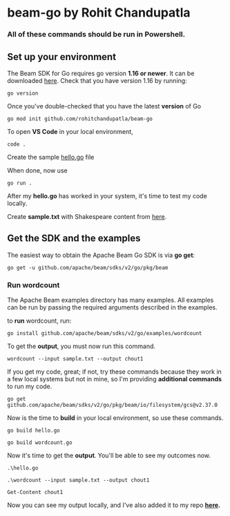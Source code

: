# beam-go by Rohit Chandupatla

### All of these commands should be run in Powershell.

## Set up your environment

The Beam SDK for Go requires go version **1.16 or newer**. It can be downloaded [here](https://go.dev/). Check that you have version 1.16 by running:

```
go version
```

Once you've double-checked that you have the latest **version** of Go

```
go mod init github.com/rohitchandupatla/beam-go
```

To open **VS Code** in your local environment,
```
code .
```

Create the sample [hello.go](https://raw.githubusercontent.com/RohitChandupatla/beam-go/main/hello.go) file

When done, now use
```
go run .
```

After my **hello.go** has worked in your system, it's time to test my code locally.

Create **sample.txt** with Shakespeare content from [here](https://raw.githubusercontent.com/RohitChandupatla/beam-go/main/sample.txt).

## Get the SDK and the examples

The easiest way to obtain the Apache Beam Go SDK is via **go get**:
```
go get -u github.com/apache/beam/sdks/v2/go/pkg/beam
```
### Run wordcount

The Apache Beam examples directory has many examples. All examples can be run by passing the required arguments described in the examples.

to **run** wordcount, run:
```
go install github.com/apache/beam/sdks/v2/go/examples/wordcount
```
To get the **output**, you must now run this command.
```
wordcount --input sample.txt --output chout1
```

If you get my code, great; if not, try these commands because they work in a few local systems but not in mine, so I'm providing **additional commands** to run my code.

```
go get github.com/apache/beam/sdks/v2/go/pkg/beam/io/filesystem/gcs@v2.37.0
```

Now is the time to **build** in your local environment, so use these commands.

```
go build hello.go
```
```
go build wordcount.go
```

Now it's time to get the **output**. You'll be able to see my outcomes now.
```
.\hello.go
```
```
.\wordcount --input sample.txt --output chout1
```
```
Get-Content chout1
```

Now you can see my output locally, and I've also added it to my repo **[here](https://github.com/RohitChandupatla/beam-go/blob/main/chout1).**
